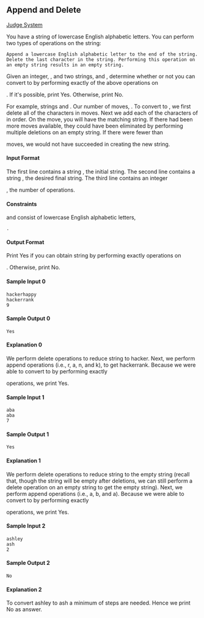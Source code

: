 ## Append and Delete

[Judge System]()

You have a string of lowercase English alphabetic letters. You can perform two types of operations on the string:

    Append a lowercase English alphabetic letter to the end of the string.
    Delete the last character in the string. Performing this operation on an empty string results in an empty string.

Given an integer,
, and two strings, and , determine whether or not you can convert to by performing exactly of the above operations on

. If it's possible, print Yes. Otherwise, print No.

For example, strings
and . Our number of moves, . To convert to , we first delete all of the characters in moves. Next we add each of the characters of in order. On the move, you will have the matching string. If there had been more moves available, they could have been eliminated by performing multiple deletions on an empty string. If there were fewer than

moves, we would not have succeeded in creating the new string.

#### Input Format

The first line contains a string
, the initial string.
The second line contains a string , the desired final string.
The third line contains an integer

, the number of operations.

#### Constraints

and consist of lowercase English alphabetic letters,

    .

#### Output Format

Print Yes if you can obtain string
by performing exactly operations on

. Otherwise, print No.

#### Sample Input 0
```
hackerhappy
hackerrank
9
```
#### Sample Output 0
```
Yes
```
#### Explanation 0

We perform
delete operations to reduce string to hacker. Next, we perform append operations (i.e., r, a, n, and k), to get hackerrank. Because we were able to convert to by performing exactly

operations, we print Yes.

#### Sample Input 1
```
aba
aba
7
```
#### Sample Output 1
```
Yes
```
#### Explanation 1

We perform
delete operations to reduce string to the empty string (recall that, though the string will be empty after deletions, we can still perform a delete operation on an empty string to get the empty string). Next, we perform append operations (i.e., a, b, and a). Because we were able to convert to by performing exactly

operations, we print Yes.

#### Sample Input 2
```
ashley
ash
2
```
#### Sample Output 2
```
No
```
#### Explanation 2

To convert ashley to ash a minimum of
steps are needed. Hence we print No as answer. 
